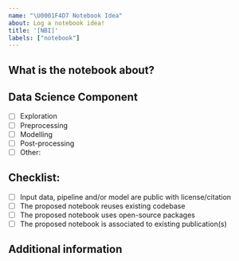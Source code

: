 ```yaml
---
name: "\U0001F4D7 Notebook Idea"
about: Log a notebook idea!
title: '[NBI]'
labels: ["notebook"]
---
```


<!--- Thanks for taking the time to log a notebook idea! -->
<!--- Please go through the sections below -->

## What is the notebook about?
<!--- Provide further context of the purpose of the notebook -->
<!--- Where possible describe data sources (and links), packages, codebase, etc -->

## Data Science Component
<!--- Mark a single option applicable for the notebook -->
<!--- If other, please specify -->

- [ ] Exploration
- [ ] Preprocessing
- [ ] Modelling
- [ ] Post-processing
- [ ] Other: 

## Checklist:
<!--- The checklist will allow us having an early diagnosis of the feasibility of the notebook -->
<!--- Go over all the following points, and put an `x` in all the boxes that apply -->
<!--- If you're unsure about any of these, don't hesitate to ask. We're here to help! -->

- [ ] Input data, pipeline and/or model are public with license/citation
- [ ] The proposed notebook reuses existing codebase
- [ ] The proposed notebook uses open-source packages
- [ ] The proposed notebook is associated to existing publication(s)

## Additional information 
<!--- Add any other context about the notebook here -->